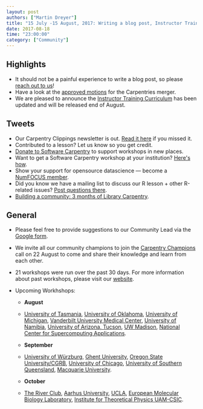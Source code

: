 ```yaml
---
layout: post
authors: ["Martin Dreyer"]
title: "15 July -15 August, 2017: Writing a blog post, Instructor Training Curriculum, Merger, League of Champions."
date: 2017-08-18
time: "23:00:00"
category: ["Community"]
---
```


## Highlights
*  It should not be a painful experience to write a blog post, so please [reach out to us]({{site.baseurl}}//https://docs.google.com/forms/d/e/1FAIpQLSeyLIAMdh9ylq-LhgZm4XK7PNsLaiWOUiEScCS-br1EO0pXrQ/viewform)!
*  Have a look at the [approved motions]({{site.baseurl}}/blog/2017/08/mergermotions.html) for the Carpentries merger.
*  We are pleased to announce the [Instructor Training Curriculum]({{site.baseurl}}/blog/2017/08/inst-curr-update.html) has been updated and will be released end of August.

## Tweets
* Our Carpentry Clippings newsletter is out. [Read it here](http://us14.campaign-archive1.com/?u=46d7513c798c6bd41e5f58f4a&id=10e477a732) if you missed it.
* Contributed to a lesson? Let us know so you get credit.
* [Donate to Software Carpentry](https://www.flipcause.com/secure/donate/MjI2Mg==) to support workshops in new places.
* Want to get a Software Carpentry workshop at your institution? [Here's how](https://software-carpentry.org/workshops/request/).
* Show your support for opensource datascience — become a [NumFOCUS member](https://www.numfocus.org/community/donate/?platform=hootsuite).
* Did you know we have a mailing list  to discuss our R lesson + other R-related issues?  [Post questions there](http://lists.software-carpentry.org/listinfo/r-discuss).
* [Building a community: 3 months of Library Carpentry](https://datapub.cdlib.org/2017/08/03/building-a-community-three-months-of-library-carpentry/).

## General
*  Please feel free to provide suggestions to our Community Lead via the [Google form](https://docs.google.com/forms/d/e/1FAIpQLSeyLIAMdh9ylq-LhgZm4XK7PNsLaiWOUiEScCS-br1EO0pXrQ/viewform).
*  We invite all our community champions to join the [Carpentry Champions]({{site.baseurl}}blog/2017/08/be-a-champ.html) call on 22 August to come and share their knowledge and learn from each other.


* 21 workshops were run over the past 30 days. For more information about past workshops, please visit our [website]({{site.baseurl}}/workshops/past/). 
* Upcoming Workhshops:
  
  * **August**
  * [University of Tasmania](http://datatas.com/2017-07-27-hobart/), [University of Oklahoma](https://oulib-swc.github.io/2017-08-17-ou/), [University of Michigan](https://umswc.github.io/2017-08-17-umswc-hg/), [Vanderbilt University Medical Center](https://vubiostat.github.io/2017-08-17-vumc/), [University of Namibia](https://shingapi.github.io/2017-08-18-Windhoek/), [University of Arizona, Tucson](https://uhilgert.github.io/2017-08-26-Tucson/), [UW Madison](https://uw-madison-aci.github.io/2017-08-30-uwmadison-swc/), [National Center for Supercomputing Applications](https://davis68.github.io/2017-08-31-ncsa/).
 
  * **September**
  * [University of Würzburg](https://swcarpentry-wuerzburg.github.io/2017-09-04-wuerzburg/), [Ghent University](https://marschmi.github.io/2017-09-14-gent-cmet/), [Oregon State University/CGRB](https://oneilsh.github.io/2017-09-14-osucgrb/), [University of Chicago](https://crerecombinase.github.io/2017-09-23-chicago/), [University of Southern Queensland](https://fgacenga.github.io/2017-09-25-usq/), [Macquarie University](https://denubis.github.io/2017-09-26-MacquarieUniversity/).

  * **October**
  * [The River Club](https://ctpug.github.io/2017-10-03-riverclub/), [Aarhus University](https://danm0nster.github.io/2017-10-09-aarhus/), [UCLA](https://ucla-data-archive.github.io/2017-10-16-ucla/), [European Molecular Biology Laboratory](https://tobyhodges.github.io/2017-10-17-heidelberg/), [Institute for Theoretical Physics UAM-CSIC](https://adgdt.github.io/2017-10-25-ift/).
